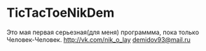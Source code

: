 TicTacToeNikDem
===============
Это мая первая серьезная(для меня) программма, пока только Человек-Человек. 
http://vk.com/nik_o_lay
demidov93@mail.ru